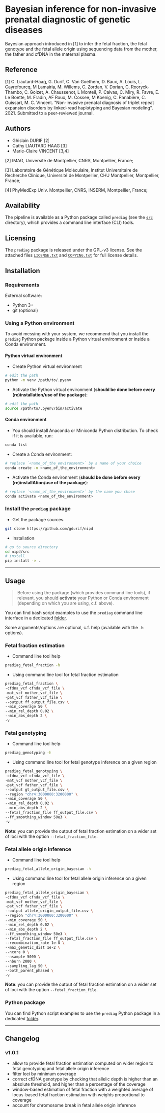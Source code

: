 # Bayesian inference for non-invasive prenatal diagnostic of genetic diseases

Bayesian approach introduced in [1] to infer the fetal fraction, the fetal genotype and the fetal allele origin using sequencing data from the mother, the father and cfDNA in the maternal plasma.

## Reference

[1] C. Liautard-Haag, G. Durif, C. Van Goethem, D. Baux, A. Louis, L. Cayrefourcq, M Lamairia, M. Willems, C. Zordan, V. Dorian, C. Rooryck-Thambo, C. Goizet, A. Chaussenot, L Monteil, P. Calvas, C. Miry, R. Favre, E. Le Boette, M. Fradin, AF Roux, M. Cossee, M Koenig, C. Panabière, C. Guissart, M. C. Vincent. "Non-invasive prenatal diagnosis of triplet repeat expansion disorders by linked-read haplotyping and Bayesian modeling". 2021. Submitted to a peer-reviewed journal.

## Authors

- Ghislain DURIF [2]
- Cathy LIAUTARD HAAG [3]
- Marie-Claire VINCENT [3,4]

[2] IMAG, Université de Montpellier, CNRS, Montpellier, France;

[3] Laboratoire de Génétique Moléculaire, Institut Universitaire de Recherche Clinique, Université de Montpellier, CHU Montpellier, Montpellier, France;

[4] PhyMedExp Univ. Montpellier, CNRS, INSERM, Montpellier, France;

## Availability

The pipeline is available as a Python package called `prediag` (see the [`src`](./src) directory), which provides a command line interface (CLI) tools.

## Licensing

The `prediag` package is released under the GPL-v3 license. See the attached files [`LICENSE.txt`](./LICENSE.txt) and [`COPYING.txt`](./COPYING.txt) for full license details.

## Installation

### Requirements

External software:
- Python 3+
- git (optional)

### Using a Python environment

To avoid messing with your system, we recommend that you install the `prediag` Python package inside a Python virtual environment or inside a Conda environment.

#### Python virtual environment

* Create Python virtual environment
```bash
# edit the path
python -m venv /path/to/.pyenv
```

* Activate the Python virtual environment (**should be done before every (re)installation/use of the package**):
```bash
# edit the path
source /path/to/.pyenv/bin/activate
```

#### Conda environment

* You should install Anaconda or Miniconda Python distribution. To check if it is available, run:
```bash
conda list
```

* Create a Conda environment:
```bash
# replace `<name_of_the_environment>` by a name of your choice
conda create -n <name_of_the_environment>
```

* Activate the Conda environment (**should be done before every (re)installAtion/use of the package**):
```bash
# replace `<name_of_the_environment>` by the name you chose
conda activate <name_of_the_environment>
```

### Install the `prediag` package

* Get the package sources
```bash
git clone https://github.com/gdurif/nipd
```

* Installation
```bash
# go to source directory
cd nipd/src
# install
pip install -e .
```

---

## Usage

> Before using the package (which provides command line tools), if relevant, you should **activate** your Python or Conda environment (depending on which you are using, c.f. above).

You can find bash script examples to use the `prediag` command line interface in a dedicated [folder](./script/cli).

Some arguments/options are optional, c.f. help (available with the `-h` options).

### Fetal fraction estimation

* Command line tool help
```bash
prediag_fetal_fraction -h
```

* Using command line tool for fetal fraction estimation
```bash
prediag_fetal_fraction \
-cfdna_vcf cfnda_vcf_file \
-mat_vcf mother_vcf_file \
-pat_vcf father_vcf_file \
--output ff_output_file.csv \
--min_coverage 50 \
--min_rel_depth 0.02 \
--min_abs_depth 2 \
-v
```

### Fetal genotyping

* Command line tool help
```bash
prediag_genotyping -h
```

* Using command line tool for fetal genotype inference on a given region
```bash
prediag_fetal_genotyping \
-cfdna_vcf cfnda_vcf_file \
-mat_vcf mother_vcf_file \
-pat_vcf father_vcf_file \
--output gt_output_file.csv \
--region "chr4:3000000:3200000" \
--min_coverage 50 \
--min_rel_depth 0.02 \
--min_abs_depth 2 \
--fetal_fraction_file ff_output_file.csv \
--ff_smoothing_window 50e3 \
-v
```

**Note**: you can provide the output of fetal fraction estimation on a wider set of loci with the option `--fetal_fraction_file`.


### Fetal allele origin inference

* Command line tool help
```bash
prediag_fetal_allele_origin_bayesian -h
```

* Using command line tool for fetal allele origin inference on a given region
```bash
prediag_fetal_allele_origin_bayesian \
-cfdna_vcf cfnda_vcf_file \
-mat_vcf mother_vcf_file \
-pat_vcf father_vcf_file \
--output allele_origin_output_file.csv \
--region "chr4:3000000:3200000" \
--min_coverage 50 \
--min_rel_depth 0.02 \
--min_abs_depth 2 \
--ff_smoothing_window 50e3 \
--fetal_fraction_file ff_output_file.csv \
--recombination_rate 1e-8 \
--max_genetic_dist 1e-2 \
--ncore 0 \
--nsample 5000 \
--nburn 2000 \
--sampling_lag 50 \
--both_parent_phased \
-v
```

**Note**: you can provide the output of fetal fraction estimation on a wider set of loci with the option `--fetal_fraction_file`.


### Python package

You can find Python script examples to use the `prediag` Python package in a dedicated [folder](./script/python).

---

## Changelog

### v1.0.1

- allow to provide fetal fraction estimation computed on wider region to fetal genotyping and fetal allele origin inference
- filter loci by minimum coverage
- correct cfDNA genotype by checking that allelic depth is higher than an absolute threshold, and higher than a percentage of the coverage
- window-based estimation of fetal fraction with a weighted average of locus-based fetal fraction estimation with weights proportional to coverage
- account for chromosome break in fetal allele origin inference
